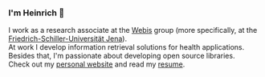 ### I'm Heinrich 👋

I work as a research associate at the [Webis](https://github.com/webis-de) group (more specifically, at the [Friedrich-Schiller-Universität Jena](https://jena.webis.de/)).  
At work I develop information retrieval solutions for health applications. 
Besides that, I'm passionate about developing open source libraries.  
Check out my [personal website](https://heinrich.reimer.family) and read my [resume](https://heinrich.reimer.family/cv).
